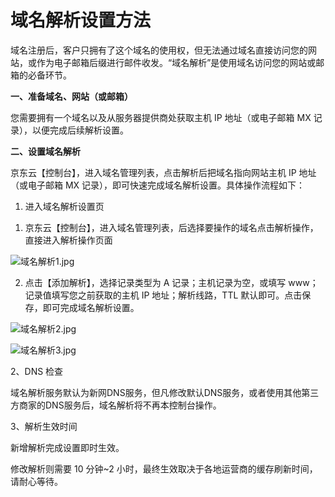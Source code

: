 # **域名解析设置方法**

域名注册后，客户只拥有了这个域名的使用权，但无法通过域名直接访问您的网站，或作为电子邮箱后缀进行邮件收发。“域名解析”是使用域名访问您的网站或邮箱的必备环节。

**一、准备域名、网站（或邮箱）**

您需要拥有一个域名以及从服务器提供商处获取主机 IP 地址（或电子邮箱 MX 记录），以便完成后续解析设置。

**二、设置域名解析**

京东云【控制台】，进入域名管理列表，点击解析后把域名指向网站主机 IP 地址（或电子邮箱 MX 记录），即可快速完成域名解析设置。具体操作流程如下：

1. 进入域名解析设置页

1) 京东云【控制台】，进入域名管理列表，后选择要操作的域名点击解析操作，直接进入解析操作页面

![域名解析1.jpg](https://img1.jcloudcs.com/cms/db60d12e-b4f6-4e05-8f76-86626d3816e920180423103030.jpg)

2) 点击【添加解析】，选择记录类型为 A 记录；主机记录为空，或填写 www；记录值填写您之前获取的主机 IP 地址；解析线路，TTL 默认即可。点击保存，即可完成域名解析设置。

![域名解析2.jpg](https://img1.jcloudcs.com/cms/c970b107-62e6-4237-b89f-353fcb407bc620180423103040.jpg)

![域名解析3.jpg](https://img1.jcloudcs.com/cms/aa1cb0df-7b47-4976-a764-6f4f2202324b20180423103053.jpg)

2、DNS 检查

域名解析服务默认为新网DNS服务，但凡修改默认DNS服务，或者使用其他第三方商家的DNS服务后，域名解析将不再本控制台操作。

3、解析生效时间

新增解析完成设置即时生效。

修改解析则需要 10 分钟~2 小时，最终生效取决于各地运营商的缓存刷新时间，请耐心等待。